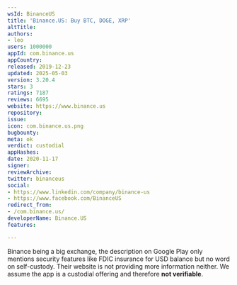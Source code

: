```yaml
---
wsId: BinanceUS
title: 'Binance.US: Buy BTC, DOGE, XRP'
altTitle: 
authors:
- leo
users: 1000000
appId: com.binance.us
appCountry: 
released: 2019-12-23
updated: 2025-05-03
version: 3.20.4
stars: 3
ratings: 7187
reviews: 6695
website: https://www.binance.us
repository: 
issue: 
icon: com.binance.us.png
bugbounty: 
meta: ok
verdict: custodial
appHashes: 
date: 2020-11-17
signer: 
reviewArchive: 
twitter: binanceus
social:
- https://www.linkedin.com/company/binance-us
- https://www.facebook.com/BinanceUS
redirect_from:
- /com.binance.us/
developerName: Binance.US
features: 

---
```


Binance being a big exchange, the description on Google Play only mentions
security features like FDIC insurance for USD balance but no word on
self-custody. Their website is not providing more information neither. We
assume the app is a custodial offering and therefore **not verifiable**.
